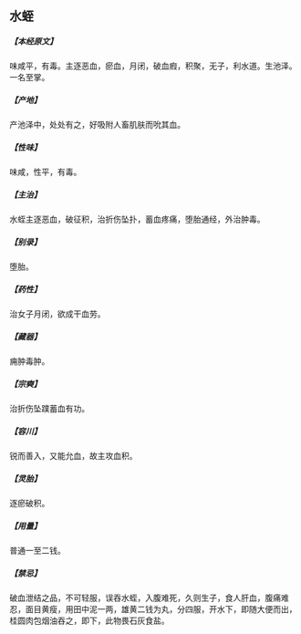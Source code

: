 ## 水蛭

##### 【本经原文】
味咸平，有毒。主逐恶血，瘀血，月闭，破血瘕，积聚，无子，利水道。生池泽。一名至掌。
##### 【产地】
产池泽中，处处有之，好吸附人畜肌肤而吮其血。
##### 【性味】
味咸，性平，有毒。
##### 【主治】
水蛭主逐恶血，破征积，治折伤坠扑，蓄血疼痛，堕胎通经，外治肿毒。
##### 【别录】
堕胎。
##### 【药性】
治女子月闭，欲成干血劳。
##### 【藏器】
痈肿毒肿。
##### 【宗奭】
治折伤坠蹼蓄血有功。
##### 【容川】
锐而善入，又能允血，故主攻血积。
##### 【灵胎】
逐瘀破积。
##### 【用量】
普通一至二钱。
##### 【禁忌】
破血泄结之品，不可轻服，误吞水蛭，入腹难死，久则生子，食人肝血，腹痛难忍，面目黄瘦，用田中泥一两，雄黄二钱为丸，分四服，开水下，即随大便而出，桂圆肉包烟油吞之，即下，此物畏石灰食盐。